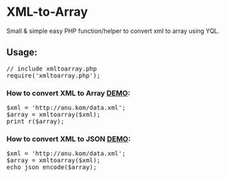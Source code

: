 # XML-to-Array
Small &amp; simple easy PHP function/helper to convert xml to array using YQL.
<h2>Usage:</h2>
<pre>
// include xmltoarray.php
require('xmltoarray.php');
</pre>
<h3>How to convert XML to Array <a href="http://ibacor.com/tools/xml-converter?xml=http://ibacor.com/rss.xml&format=array">DEMO</a>:</h3>
<pre>
$xml = 'http://anu.kom/data.xml';
$array = xmltoarray($xml);
print_r($array);
</pre>
<h3>How to convert XML to JSON <a href="http://ibacor.com/tools/xml-converter?xml=http://ibacor.com/rss.xml&format=json">DEMO</a>:</h3>
<pre>
$xml = 'http://anu.kom/data.xml';
$array = xmltoarray($xml);
echo json_encode($array);
</pre>
